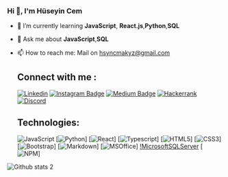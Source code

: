 ### Hi 👋, I'm Hüseyin Cem

<!--
**huseyincemakyuz/huseyincemakyuz** is a ✨ _special_ ✨ repository because its `README.md` (this file) appears on your GitHub profile.-->

- 🌱 I’m currently learning **JavaScript**, **React.js**,**Python**,**SQL**
- 💬 Ask me about **JavaScript**,**SQL** 
- 📫 How to reach me: Mail on hsyncmakyz@gmail.com

  ## Connect with me :
  [![Linkedin](https://i.stack.imgur.com/gVE0j.png)](https://www.linkedin.com/in/huseyin-cem-akyuz/)
  [![Instagram Badge](https://img.shields.io/badge/-Instagram-C13584?style=flat-quare&labelColor=C13584&logo=instagram&logoColor=white&link=link)](https://www.instagram.com/hsyncmakyz/) 
  [![Medium Badge](https://img.shields.io/badge/-Medium-757575?style=flat-quare&labelColor=757575&logo=Medium&logoColor=white&link=link)](https://medium.com/@hsyncmakyz)
  [![Hackerrank](https://img.shields.io/badge/-Hackerrank-2EC866?style=for-the-badge&logo=HackerRank&logoColor=white)](https://www.hackerrank.com/hsyncmakyz)
  [![Discord](https://img.shields.io/badge/Discord-5865F2?style=for-the-badge&logo=discord&logoColor=white)]()
 
 
  ## Technologies:
  
  ![JavaScript](https://img.shields.io/badge/JavaScript-323330?style=for-the-badge&logo=javascript&logoColor=F7DF1E)
  [![Python](https://img.shields.io/badge/Python-FFD43B?style=for-the-badge&logo=python&logoColor=blue)]
  [![React](https://img.shields.io/badge/React-20232A?style=for-the-badge&logo=react&logoColor=61DAFB)]
  [![Typescript](https://img.shields.io/badge/TypeScript-007ACC?style=for-the-badge&logo=typescript&logoColor=white)]
  [![HTML5](https://img.shields.io/badge/HTML5-E34F26?style=for-the-badge&logo=html5&logoColor=white)]
  [![CSS3](https://img.shields.io/badge/CSS3-1572B6?style=for-the-badge&logo=css3&logoColor=white)]
  [![Bootstrap](https://img.shields.io/badge/Bootstrap-563D7C?style=for-the-badge&logo=bootstrap&logoColor=white)]
  [![Markdown](https://img.shields.io/badge/Markdown-000000?style=for-the-badge&logo=markdown&logoColor=white)]
  [![MSOffice](https://img.shields.io/badge/Microsoft_Office-D83B01?style=for-the-badge&logo=microsoft-office&logoColor=white)]
  [!MicrosoftSQLServer](https://img.shields.io/badge/Microsoft%20SQL%20Sever-CC2927?style=for-the-badge&logo=microsoft%20sql%20server&logoColor=white)
  [![NPM](https://img.shields.io/badge/npm-CB3837?style=for-the-badge&logo=npm&logoColor=white)]
 
 
 ![Github stats 2](https://github-readme-stats.vercel.app/api?username=kullanıcıadınız&show_icons=true&theme=radical)

  
